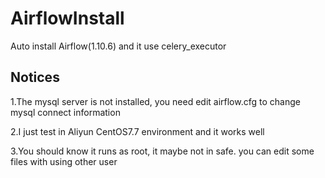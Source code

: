 # AirflowInstall
Auto install Airflow(1.10.6) and it use celery_executor
## Notices
1.The mysql server is not installed, you need edit airflow.cfg to change mysql connect information

2.I just test in Aliyun CentOS7.7 environment and it works well

3.You should know it runs as root, it maybe not in safe. you can edit some files with using other user

